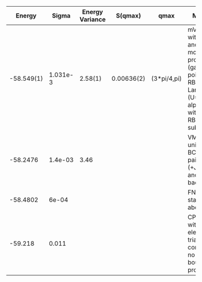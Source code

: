|       Energy    |  Sigma          | Energy Variance  |  S(qmax)          | qmax             |  Method                                                                         | Data repository   |
| ----------------| ----------------| -----------------| ----------------| -----------------| --------------------------------------------------------------------------------| ------------------|
|    -58.549(1)    |  1.031e-3        | 2.58(1)          | 0.00636(2)          | (3*pi/4,pi)        | mVMC with SU(2) and momentum projections (gamma point) + RBM + Lanczos, (U=8) ,  alpha = 8  with 1x1 RBM subspace    |      |
|    -58.2476      |  1.4e-03         | 3.46             |                |             |    VMC with uniform BCS pairing (+Jastrow and backflow) |  |
|    -58.4802  |   6e-04              |                |                 |             |   FN on the state above                                 |   |
|    -59.218   |   0.011              |                |                 |             |  CP AFQMC with free-electron trial WF as constraint; no upper bound property|
